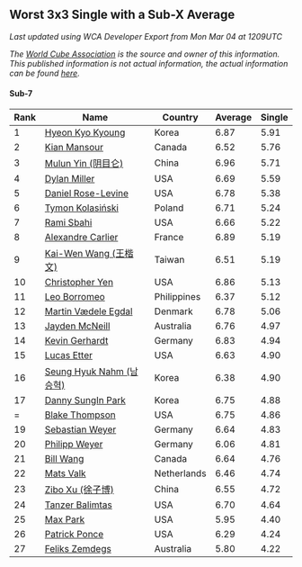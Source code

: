 ## Worst 3x3 Single with a Sub-X Average

*Last updated using WCA Developer Export from Mon Mar 04 at 1209UTC*

*The [World Cube Association](https://www.worldcubeassociation.org) is the source and owner of this information. This published information is not actual information, the actual information can be found [here](https://www.worldcubeassociation.org/results).*

#### Sub-7

|Rank|Name|Country|Average|Single|  
|--|--|--|--|--|  
|1|[Hyeon Kyo Kyoung](https://www.worldcubeassociation.org/persons/2013KYOU01)|Korea|6.87|5.91|  
|2|[Kian Mansour](https://www.worldcubeassociation.org/persons/2015MANS03)|Canada|6.52|5.76|  
|3|[Mulun Yin (阴目仑)](https://www.worldcubeassociation.org/persons/2009YINM01)|China|6.96|5.71|  
|4|[Dylan Miller](https://www.worldcubeassociation.org/persons/2015MILL01)|USA|6.69|5.59|  
|5|[Daniel Rose-Levine](https://www.worldcubeassociation.org/persons/2015ROSE01)|USA|6.78|5.38|  
|6|[Tymon Kolasiński](https://www.worldcubeassociation.org/persons/2016KOLA02)|Poland|6.71|5.24|  
|7|[Rami Sbahi](https://www.worldcubeassociation.org/persons/2011SBAH01)|USA|6.66|5.22|  
|8|[Alexandre Carlier](https://www.worldcubeassociation.org/persons/2012CARL03)|France|6.89|5.19|  
|9|[Kai-Wen Wang (王楷文)](https://www.worldcubeassociation.org/persons/2015WANG09)|Taiwan|6.51|5.19|  
|10|[Christopher Yen](https://www.worldcubeassociation.org/persons/2016YENC01)|USA|6.86|5.13|  
|11|[Leo Borromeo](https://www.worldcubeassociation.org/persons/2015BORR01)|Philippines|6.37|5.12|  
|12|[Martin Vædele Egdal](https://www.worldcubeassociation.org/persons/2013EGDA02)|Denmark|6.78|5.06|  
|13|[Jayden McNeill](https://www.worldcubeassociation.org/persons/2012MCNE01)|Australia|6.76|4.97|  
|14|[Kevin Gerhardt](https://www.worldcubeassociation.org/persons/2013GERH01)|Germany|6.83|4.94|  
|15|[Lucas Etter](https://www.worldcubeassociation.org/persons/2011ETTE01)|USA|6.63|4.90|  
|16|[Seung Hyuk Nahm (남승혁)](https://www.worldcubeassociation.org/persons/2013NAHM01)|Korea|6.38|4.90|  
|17|[Danny SungIn Park](https://www.worldcubeassociation.org/persons/2015PARK13)|Korea|6.75|4.88|  
|=|[Blake Thompson](https://www.worldcubeassociation.org/persons/2010THOM03)|USA|6.75|4.86|  
|19|[Sebastian Weyer](https://www.worldcubeassociation.org/persons/2010WEYE02)|Germany|6.64|4.83|  
|20|[Philipp Weyer](https://www.worldcubeassociation.org/persons/2010WEYE01)|Germany|6.06|4.81|  
|21|[Bill Wang](https://www.worldcubeassociation.org/persons/2010WANG68)|Canada|6.64|4.76|  
|22|[Mats Valk](https://www.worldcubeassociation.org/persons/2007VALK01)|Netherlands|6.46|4.74|  
|23|[Zibo Xu (徐子博)](https://www.worldcubeassociation.org/persons/2014XUZI01)|China|6.55|4.72|  
|24|[Tanzer Balimtas](https://www.worldcubeassociation.org/persons/2013BALI01)|USA|6.70|4.64|  
|25|[Max Park](https://www.worldcubeassociation.org/persons/2012PARK03)|USA|5.95|4.40|  
|26|[Patrick Ponce](https://www.worldcubeassociation.org/persons/2012PONC02)|USA|6.29|4.24|  
|27|[Feliks Zemdegs](https://www.worldcubeassociation.org/persons/2009ZEMD01)|Australia|5.80|4.22|  
